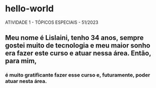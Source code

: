 # hello-world
ATIVIDADE 1 - TÓPICOS ESPECIAIS - 51/2023

## Meu nome é Lislaini, tenho 34 anos, sempre gostei muito de tecnologia e meu maior sonho era fazer este curso e atuar nessa área. Então, para mim,
### é muito gratificante fazer esse curso e, futuramente, poder atuar nesta área.

